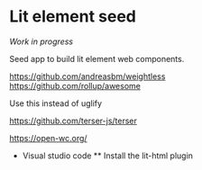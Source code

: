 # Lit element seed

_Work in progress_

Seed app to build lit element web components.

https://github.com/andreasbm/weightless
https://github.com/rollup/awesome

Use this instead of uglify

https://github.com/terser-js/terser

https://open-wc.org/

* Visual studio code
** Install the lit-html plugin